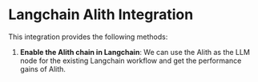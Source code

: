 # Langchain Alith Integration

This integration provides the following methods:

1. **Enable the Alith chain in Langchain**: We can use the Alith as the LLM node for the existing Langchain workflow and get the performance gains of Alith.
